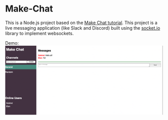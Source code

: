 # Make-Chat

This is a Node.js project based on the [Make Chat tutorial](https://makeschool.org/mediabook/oa/tutorials/make-chat/start-slacking/). This project is a live messaging application (like Slack and Discord) built using the [socket.io](https://socket.io) library to implement websockets.

Demo:
<img width=1437 alt="Example Thread" src="Example_convo.png">
